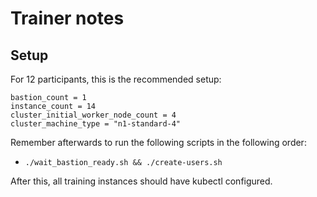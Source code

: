 # Trainer notes

## Setup

For 12 participants, this is the recommended
setup:

```
bastion_count = 1
instance_count = 14
cluster_initial_worker_node_count = 4
cluster_machine_type = "n1-standard-4"
```

Remember afterwards to run the following scripts
in the following order:

- `./wait_bastion_ready.sh && ./create-users.sh`

After this, all training instances should have
kubectl configured.
